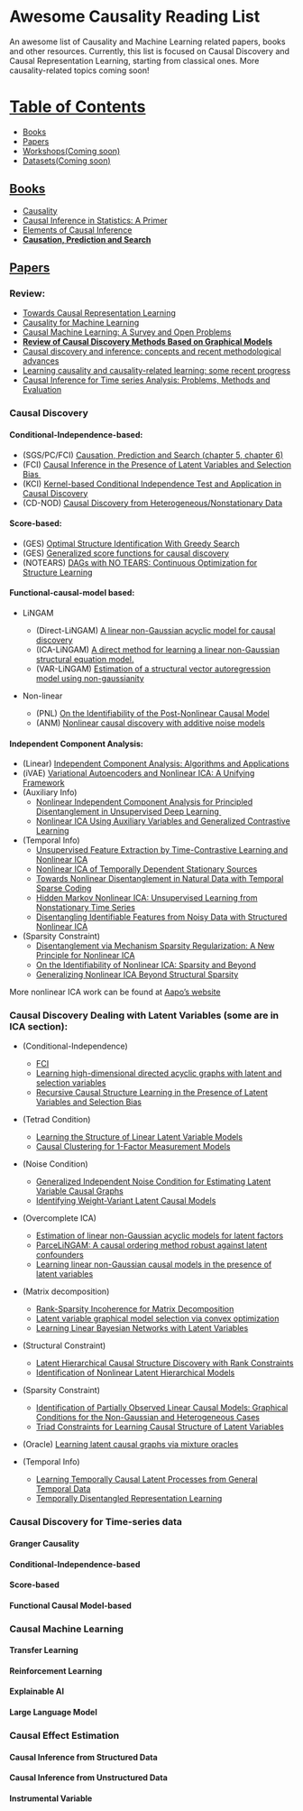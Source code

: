 # Awesome Causality Reading List 

An awesome list of Causality and Machine Learning related papers, books and other resources. Currently, this list
is focused on Causal Discovery and Causal Representation Learning, starting from classical ones. More causality-related topics coming soon!

# [Table of Contents]()

* [Books](#Books)
* [Papers](#Papers)
* [Workshops(Coming soon)](#Workshops)
* [Datasets(Coming soon)](#Datasets)

## [Books]()
- [Causality](http://bayes.cs.ucla.edu/BOOK-2K/)
- [Causal Inference in Statistics: A Primer](https://www.wiley.com/en-us/Causal+Inference+in+Statistics%3A+A+Primer-p-9781119186847)
- [Elements of Causal Inference](https://library.oapen.org/bitstream/id/056a11be-ce3a-44b9-8987-a6c68fce8d9b/11283.pdf)
- [**Causation, Prediction and Search**](https://www.researchgate.net/publication/242448131_Causation_Prediction_and_Search)

## [Papers]()

### Review:
- [Towards Causal Representation Learning](https://arxiv.org/abs/2102.11107)
- [Causality for Machine Learning](https://arxiv.org/abs/1911.10500)
- [Causal Machine Learning: A Survey and Open Problems](https://arxiv.org/abs/2206.15475)
- [**Review of Causal Discovery Methods Based on Graphical Models**](https://www.frontiersin.org/articles/10.3389/fgene.2019.00524/full)
- [Causal discovery and inference: concepts and recent methodological advances](https://applied-informatics-j.springeropen.com/articles/10.1186/s40535-016-0018-x)
- [Learning causality and causality-related learning: some recent progress](https://academic.oup.com/nsr/article/5/1/26/4638533)
- [Causal Inference for Time series Analysis: Problems, Methods and Evaluation](https://arxiv.org/pdf/2102.05829.pdf)

### Causal Discovery
#### Conditional-Independence-based:

- (SGS/PC/FCI) [Causation, Prediction and Search (chapter 5, chapter 6)](https://www.researchgate.net/publication/242448131_Causation_Prediction_and_Search)
- (FCI) [Causal Inference in the Presence of Latent Variables and Selection Bias ](https://arxiv.org/pdf/1302.4983.pdf)
- (KCI) ​​[Kernel-based Conditional Independence Test and Application in Causal Discovery](https://arxiv.org/abs/1202.3775)
- (CD-NOD) [Causal Discovery from Heterogeneous/Nonstationary Data](https://www.jmlr.org/papers/volume21/19-232/19-232.pdf)

#### Score-based:

- (GES) [Optimal Structure Identification With Greedy Search](https://www.jmlr.org/papers/volume3/chickering02b/chickering02b.pdf)
- (GES) [Generalized score functions for causal discovery](https://pubmed.ncbi.nlm.nih.gov/30191079/)
- (NOTEARS) [DAGs with NO TEARS: Continuous Optimization for Structure Learning](https://arxiv.org/pdf/1803.01422.pdf)

#### Functional-causal-model based:

- LiNGAM
  - (Direct-LiNGAM) [A linear non-Gaussian acyclic model for causal discovery](https://www.jmlr.org/papers/volume7/shimizu06a/shimizu06a.pdf)
  - (ICA-LiNGAM) [A direct method for learning a linear non-Gaussian structural equation model.](https://www.jmlr.org/papers/volume12/shimizu11a/shimizu11a.pdf) 
  - (VAR-LiNGAM) [Estimation of a structural vector autoregression model using non-gaussianity](https://www.jmlr.org/papers/volume11/hyvarinen10a/hyvarinen10a.pdf)

- Non-linear
  - (PNL) [On the Identifiability of the Post-Nonlinear Causal Model](https://arxiv.org/pdf/1205.2599.pdf)
  - (ANM) [Nonlinear causal discovery with additive noise models](https://papers.nips.cc/paper_files/paper/2008/file/f7664060cc52bc6f3d620bcedc94a4b6-Paper.pdf)

#### Independent Component Analysis:

- (Linear) [Independent Component Analysis: Algorithms and Applications](https://www.cs.helsinki.fi/u/ahyvarin/papers/NN00new.pdf)
- (iVAE) [Variational Autoencoders and Nonlinear ICA: A Unifying Framework](https://arxiv.org/pdf/1907.04809.pdf)
- (Auxiliary Info) 
  - [Nonlinear Independent Component Analysis for Principled Disentanglement in Unsupervised Deep Learning ](https://arxiv.org/pdf/2303.16535.pdf)
  - [Nonlinear ICA Using Auxiliary Variables and Generalized Contrastive Learning](https://proceedings.mlr.press/v89/hyvarinen19a/hyvarinen19a.pdf)
- (Temporal Info) 
  - [Unsupervised Feature Extraction by Time-Contrastive Learning and Nonlinear ICA](https://proceedings.neurips.cc/paper_files/paper/2016/file/d305281faf947ca7acade9ad5c8c818c-Paper.pdf)
  - [Nonlinear ICA of Temporally Dependent Stationary Sources](https://proceedings.mlr.press/v54/hyvarinen17a/hyvarinen17a.pdf)
  - [Towards Nonlinear Disentanglement in Natural Data with Temporal Sparse Coding](https://arxiv.org/abs/2007.10930)
  - [Hidden Markov Nonlinear ICA: Unsupervised Learning from Nonstationary Time Series](https://arxiv.org/abs/2006.12107)
  - [Disentangling Identifiable Features from Noisy Data with Structured Nonlinear ICA](https://arxiv.org/pdf/2106.09620.pdf)
- (Sparsity Constraint) 
  - [Disentanglement via Mechanism Sparsity Regularization: A New Principle for Nonlinear ICA](https://arxiv.org/abs/2107.10098)
  - [On the Identifiability of Nonlinear ICA: Sparsity and Beyond](https://arxiv.org/abs/2206.07751)
  - [Generalizing Nonlinear ICA Beyond Structural Sparsity](https://arxiv.org/pdf/2311.00866.pdf)

More nonlinear ICA work can be found at [Aapo’s website](https://www.cs.helsinki.fi/u/ahyvarin/papers/udl.shtml)

### Causal Discovery Dealing with Latent Variables (some are in ICA section):

- (Conditional-Independence)

  - [FCI](https://www.researchgate.net/publication/242448131_Causation_Prediction_and_Search)
  - [Learning high-dimensional directed acyclic graphs with latent and selection variables](https://arxiv.org/abs/1104.5617) 
  - [Recursive Causal Structure Learning in the Presence of Latent Variables and Selection Bias](https://arxiv.org/pdf/2110.12036.pdf)

- (Tetrad Condition) 

  - [Learning the Structure of Linear Latent Variable Models](https://www.jmlr.org/papers/volume7/silva06a/silva06a.pdf)
  - [Causal Clustering for 1-Factor Measurement Models](https://dl.acm.org/doi/10.1145/2939672.2939838)

- (Noise Condition) 

  - [Generalized Independent Noise Condition for Estimating Latent Variable Causal Graphs](https://proceedings.neurips.cc/paper/2020/file/aa475604668730af60a0a87cc92604da-Paper.pdf)
  - [Identifying Weight-Variant Latent Causal Models](https://arxiv.org/pdf/2208.14153.pdf)

- (Overcomplete ICA) 

  - [Estimation of linear non-Gaussian acyclic models for latent factors](https://www.sciencedirect.com/science/article/abs/pii/S0925231208005390)
  - [ParceLiNGAM: A causal ordering method robust against latent confounders](https://arxiv.org/pdf/1303.7410.pdf)
  - [Learning linear non-Gaussian causal models in the presence of latent variables](https://dl.acm.org/doi/abs/10.5555/3455716.3455755)

- (Matrix decomposition)

  - [Rank-Sparsity Incoherence for Matrix Decomposition](https://arxiv.org/abs/0906.2220)
  - [Latent variable graphical model selection via convex optimization](https://arxiv.org/pdf/1008.1290.pdf)
  - [Learning Linear Bayesian Networks with Latent Variables](https://proceedings.mlr.press/v28/anandkumar13.pdf)

- (Structural Constraint) 

  - [Latent Hierarchical Causal Structure Discovery with Rank Constraints](https://arxiv.org/abs/2210.01798)
  - [Identification of Nonlinear Latent Hierarchical Models](https://arxiv.org/abs/2306.07916)

- (Sparsity Constraint)

  - [Identification of Partially Observed Linear Causal Models: Graphical Conditions for the Non-Gaussian and Heterogeneous Cases](https://proceedings.neurips.cc/paper_files/paper/2021/file/c0f6fb5d3a389de216345e490469145e-Paper.pdf)
  - [Triad Constraints for Learning Causal Structure of Latent Variables](https://proceedings.neurips.cc/paper_files/paper/2019/file/8c66bb19847dd8c21413c5c8c9d68306-Paper.pdf)

- (Oracle) [Learning latent causal graphs via mixture oracles](https://arxiv.org/pdf/2106.15563.pdf)

- (Temporal Info) 

  - [Learning Temporally Causal Latent Processes from General Temporal Data](https://arxiv.org/pdf/2110.05428.pdf)
  - [Temporally Disentangled Representation Learning](https://arxiv.org/pdf/2210.13647.pdf)


### Causal Discovery for Time-series data

#### Granger Causality
#### Conditional-Independence-based
#### Score-based
#### Functional Causal Model-based

### Causal Machine Learning

#### Transfer Learning
#### Reinforcement Learning
#### Explainable AI
#### Large Language Model

### Causal Effect Estimation

#### Causal Inference from Structured Data
#### Causal Inference from Unstructured Data
#### Instrumental Variable

